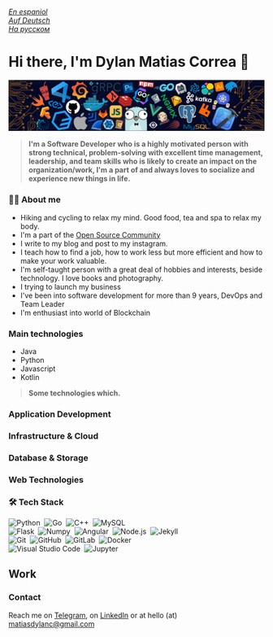
*[En espaniol](README-ES.md)*\
*[Auf Deutsch](README-DE.md)*\
*[На русском](README-RU.md)*

# Hi there, I'm Dylan Matias Correa 👋

[![](./src/header_.png)](#)
> <b>I'm a Software Developer who is a highly motivated person with strong technical, problem-solving with excellent time management, leadership, and team skills who is likely to create an impact on the organization/work, I'm a part of and always loves to socialize and experience new things in life.</b>

### 🙋‍♂️ About me
- Hiking and cycling to relax my mind. Good food, tea and spa to relax my body.
- I'm a part of the [Open Source Community](https://github.com/volkya)
- I write to my blog and post to my instagram.
- I teach how to find a job, how to work less but more efficient and how to make your work valuable.
- I'm self-taught person with a great deal of hobbies and interests, beside technology. I love books and photography.
- I trying to launch my business
- I've been into software development for more than 9 years, DevOps and Team Leader 
- I'm enthusiast into world of Blockchain

### Main technologies 

- Java
- Python
- Javascript
- Kotlin

> <b>Some technologies which.</b>

### Application Development

### Infrastructure & Cloud

### Database & Storage

### Web Technologies


### 🛠️ Tech Stack

![Python](https://img.shields.io/badge/-Python-555?style=flat&logo=python)&nbsp;
![Go](https://img.shields.io/badge/-Go-555?style=flat&logo=go)&nbsp;
![C++](https://img.shields.io/badge/-C++-555?style=flat&logo=C%2B%2B&logoColor=fff)&nbsp;
![MySQL](https://img.shields.io/badge/-MySQL-555?style=flat&logo=mysql&logoColor=fff)&nbsp;\
![Flask](https://img.shields.io/badge/-Flask-555?style=flat&logo=flask)&nbsp;
![Numpy](https://img.shields.io/badge/-Numpy-555?style=flat&logo=numpy)&nbsp;
![Angular](https://img.shields.io/badge/-Angular-555?style=flat&logo=angular)&nbsp;
![Node.js](https://img.shields.io/badge/-Node.js-555?style=flat&logo=node.js)&nbsp;
![Jekyll](https://img.shields.io/badge/-Jekyll-555?style=flat&logo=jekyll)&nbsp;\
![Git](https://img.shields.io/badge/-Git-555?style=flat&logo=git)&nbsp;
![GitHub](https://img.shields.io/badge/-GitHub-555?style=flat&logo=github)&nbsp;
![GitLab](https://img.shields.io/badge/-GitLab-555?style=flat&logo=gitlab)&nbsp;
![Docker](https://img.shields.io/badge/-Docker-555?style=flat&logo=Docker)\
![Visual Studio Code](https://img.shields.io/badge/-Visual%20Studio%20Code-555?style=flat&logo=visual-studio-code&logoColor=007ACC)&nbsp;
![Jupyter](https://img.shields.io/badge/-Jupyter-555?style=flat&logo=jupyter)&nbsp;

## Work

<!--### Open Source-->

### Contact

Reach me on [Telegram](https://t.me/volkeatworld), on [LinkedIn](https://www.linkedin.com/in/volkya/) or at hello (at) matiasdylanc@gmail.com

<!--
## Links
- ✉️ matiasdylanc@gmail.com
- 📷 [Instagram](https://www.instagram.com/dyma/)
- [LinkedIn](https://www.linkedin.com/in/dyma/)
- [Gists](https://gist.github.com/volkya)
- ✍🏻 [Blog](www.google.com)
- ✈️ [Nomad List](www.google.com)
-->

